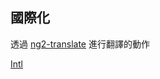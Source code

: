 ## 國際化

透過 [ng2-translate](https://github.com/ocombe/ng2-translate) 進行翻譯的動作

[Intl](https://www.ecma-international.org/ecma-402/1.0/)

